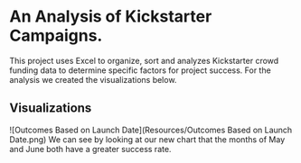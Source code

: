 # An Analysis of Kickstarter Campaigns.
This project uses Excel to organize, sort and analyzes Kickstarter crowd funding data to determine specific factors for project success. For the analysis we created the visualizations below.

## Visualizations 

![Outcomes Based on Launch Date](Resources/Outcomes Based on Launch Date.png)
 We can see by looking at our new chart that the months of May and June both have a greater success rate.


